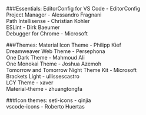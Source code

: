 ###Essentials:
EditorConfig for VS Code - EditorConfig  
Project Manager - Alessandro Fragnani  
Path Intellisense - Christian Kohler  
ESLint - Dirk Baeumer  
Debugger for Chrome - Microsoft  

###Themes:
Material Icon Theme - Philipp Kief  
Dreamweaver Web Theme - Persephona  
One Dark Theme - Mahmoud Ali  
One Monokai Theme - Joshua Azemoh  
Tomorrow and Tomorrow Night Theme Kit - Microsoft  
Brackets Light - ullissescastro  
LCY Theme - xaver  
Material-theme - zhuangtongfa  

###Icon themes:
seti-icons - qinjia  
vscode-icons - Roberto Huertas  